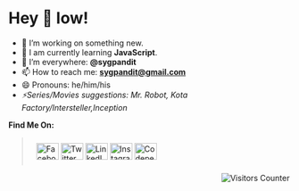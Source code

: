 # Hey 👋 low!

- 🔭 I’m working on something new.
- 🌱 I am currently learning **JavaScript**.
- 🤔 I’m everywhere: **@sygpandit**
- 📫 How to reach me: **sygpandit@gmail.com** 
- 😄 Pronouns: he/him/his
- <i> ⚡Series/Movies suggestions: Mr. Robot, Kota Factory/Intersteller,Inception </i>


 **Find Me On:**
> <p align="left" style="padding:10px 10px 10px 10px">
> <a href="https://fb.com/sygpandit" target="blank"><img align="center" src="https://raw.githubusercontent.com/rahuldkjain/github-profile-readme-generator/master/src/images/icons/Social/facebook.svg" alt="Facebook" height="30" width="40" /></a>
> <a href="https://twitter.com/sygpandit" target="blank"><img align="center" src="https://raw.githubusercontent.com/rahuldkjain/github-profile-readme-generator/master/src/images/icons/Social/twitter.svg" alt="Twitter" height="30" width="40" /></a>
> <a href="https://linkedin.com/in/sygpandit" target="blank"><img align="center" src="https://raw.githubusercontent.com/rahuldkjain/github-profile-readme-generator/master/src/images/icons/Social/linked-in-alt.svg" alt="LinkedIn" height="30" width="40" /></a>
> <a href="https://instagram.com/sygpandit" target="blank"><img align="center" src="https://raw.githubusercontent.com/rahuldkjain/github-profile-readme-generator/master/src/images/icons/Social/instagram.svg" alt="Instagram" height="30" width="40" /></a>
> <a href="https://codepen.io/sygpandit" target="blank"><img align="center" src="https://raw.githubusercontent.com/rahuldkjain/github-profile-readme-generator/master/src/images/icons/Social/codepen.svg" alt="Codepen" height="30" width="40" /></a>

</p>

<img align="right" src="https://visitor-badge.glitch.me/badge?page_id=sygpandit.sygpandit" alt="Visitors Counter" />
